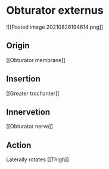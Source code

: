 # Obturator externus

![[Pasted image 20210826194614.png]]

## Origin
[[Obturator membrane]]

## Insertion
[[Greater trochanter]]

## Innervetion
[[Obturator nerve]]

## Action
Laterally rotates [[Thigh]]